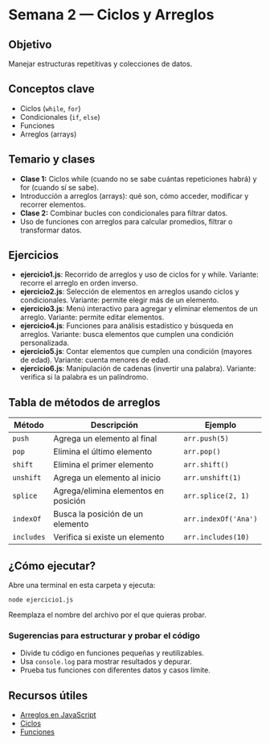 # Semana 2 — Ciclos y Arreglos

## Objetivo

Manejar estructuras repetitivas y colecciones de datos.

## Conceptos clave

- Ciclos (`while`, `for`)
- Condicionales (`if`, `else`)
- Funciones
- Arreglos (arrays)

## Temario y clases

- **Clase 1:** Ciclos while (cuando no se sabe cuántas repeticiones habrá) y for (cuando sí se sabe).
- Introducción a arreglos (arrays): qué son, cómo acceder, modificar y recorrer elementos.
- **Clase 2:** Combinar bucles con condicionales para filtrar datos.
- Uso de funciones con arreglos para calcular promedios, filtrar o transformar datos.

## Ejercicios

- **ejercicio1.js**: Recorrido de arreglos y uso de ciclos for y while. Variante: recorre el arreglo en orden inverso.
- **ejercicio2.js**: Selección de elementos en arreglos usando ciclos y condicionales. Variante: permite elegir más de un elemento.
- **ejercicio3.js**: Menú interactivo para agregar y eliminar elementos de un arreglo. Variante: permite editar elementos.
- **ejercicio4.js**: Funciones para análisis estadístico y búsqueda en arreglos. Variante: busca elementos que cumplen una condición personalizada.
- **ejercicio5.js**: Contar elementos que cumplen una condición (mayores de edad). Variante: cuenta menores de edad.
- **ejercicio6.js**: Manipulación de cadenas (invertir una palabra). Variante: verifica si la palabra es un palíndromo.

## Tabla de métodos de arreglos

| Método     | Descripción                          | Ejemplo              |
| ---------- | ------------------------------------ | -------------------- |
| `push`     | Agrega un elemento al final          | `arr.push(5)`        |
| `pop`      | Elimina el último elemento           | `arr.pop()`          |
| `shift`    | Elimina el primer elemento           | `arr.shift()`        |
| `unshift`  | Agrega un elemento al inicio         | `arr.unshift(1)`     |
| `splice`   | Agrega/elimina elementos en posición | `arr.splice(2, 1)`   |
| `indexOf`  | Busca la posición de un elemento     | `arr.indexOf('Ana')` |
| `includes` | Verifica si existe un elemento       | `arr.includes(10)`   |

## ¿Cómo ejecutar?

Abre una terminal en esta carpeta y ejecuta:

```
node ejercicio1.js
```

Reemplaza el nombre del archivo por el que quieras probar.

### Sugerencias para estructurar y probar el código

- Divide tu código en funciones pequeñas y reutilizables.
- Usa `console.log` para mostrar resultados y depurar.
- Prueba tus funciones con diferentes datos y casos límite.

## Recursos útiles

- [Arreglos en JavaScript](https://developer.mozilla.org/es/docs/Web/JavaScript/Reference/Global_Objects/Array)
- [Ciclos](https://developer.mozilla.org/es/docs/Web/JavaScript/Guide/Loops_and_iteration)
- [Funciones](https://developer.mozilla.org/es/docs/Web/JavaScript/Guide/Functions)
